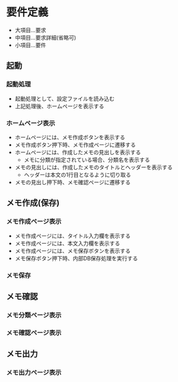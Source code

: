 # 要件定義
* 大項目…要求
* 中項目…要求詳細(省略可)
* 小項目…要件

## 起動
### 起動処理
* 起動処理として、設定ファイルを読み込む
* 上記処理後、ホームページを表示する

### ホームページ表示
* ホームページには、メモ作成ボタンを表示する
* メモ作成ボタン押下時、メモ作成ページに遷移する
* ホームページには、作成したメモの見出しを表示する
    * メモに分類が指定されている場合、分類名を表示する
* メモの見出しには、作成したメモのタイトルとヘッダーを表示する
    * ヘッダーは本文の1行目となるように切り取る
* メモの見出し押下時、メモ確認ページに遷移する

## メモ作成(保存)
### メモ作成ページ表示
* メモ作成ページには、タイトル入力欄を表示する
* メモ作成ページには、本文入力欄を表示する
* メモ作成ページには、メモ保存ボタンを表示する
* メモ保存ボタン押下時、内部DB保存処理を実行する

### メモ保存

## メモ確認
### メモ分類ページ表示

### メモ確認ページ表示

## メモ出力
### メモ出力ページ表示
